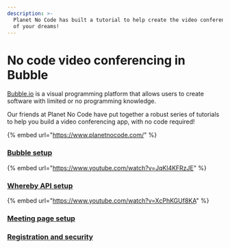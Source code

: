 ```yaml
---
description: >-
  Planet No Code has built a tutorial to help create the video conferencing app
  of your dreams!
---
```


# No code video conferencing in Bubble

[Bubble.io](https://bubble.io/) is a visual programming platform that allows users to create software with limited or no programming knowledge.

Our friends at Planet No Code have put together a robust series of tutorials to help you build a video conferencing app, with no code required!

{% embed url="https://www.planetnocode.com/" %}

### [Bubble setup](https://www.planetnocode.com/tutorial/plugins/api-connector/whereby-embedded-api/no-code-video-conferencing-app-with-whereby-part-1/)

{% embed url="https://www.youtube.com/watch?v=JqKl4KFRzJE" %}

### [Whereby API setup](https://www.planetnocode.com/tutorial/plugins/api-connector/whereby-embedded-api/no-code-video-conferencing-app-with-whereby-part-2/)

{% embed url="https://www.youtube.com/watch?v=XcPhKGUf8KA" %}

### [Meeting page setup](https://www.planetnocode.com/tutorial/plugins/api-connector/whereby-embedded-api/no-code-video-conferencing-app-with-whereby-part-3/)

### [Registration and security](https://www.planetnocode.com/tutorial/plugins/api-connector/whereby-embedded-api/no-code-video-conferencing-app-with-whereby-part-4/)

